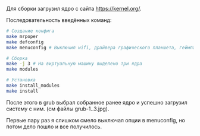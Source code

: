 Для сборки загрузил ядро с сайта https://kernel.org/.

Последовательность введённых команд:

```bash
# Создание конфига
make mrpoper
make defconfig
make menuconfig # Выключил wifi, драйвера графического планшета, геймпада,тачскрина и видеокарт intel.

# Сборка
make -j 3 # На виртуальную машину выделено три ядра
make modules

# Установка
make install_modules
make install
```

После этого в grub выбрал собранное ранее ядро и успешно загрузил систему с ним. (см файлы grub-1..3.jpg).

Первые пару раз я слишком смело выключал опции в menuconfig, но потом дело пошло и все получилось.